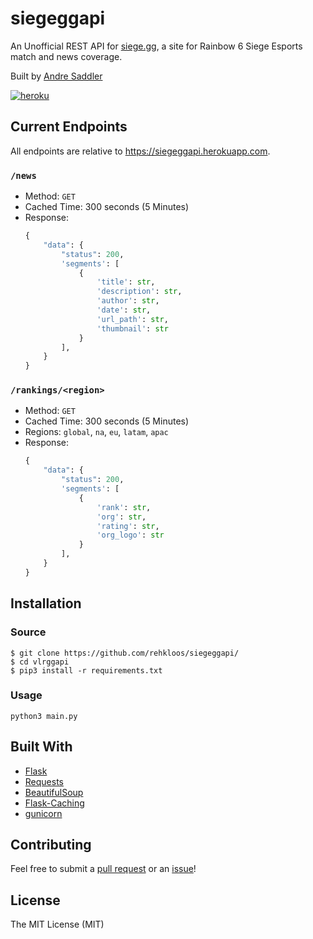 # siegeggapi

An Unofficial REST API for [siege.gg](https://www.siege.gg/), a site for Rainbow 6 Siege Esports match and news coverage.

Built by [Andre Saddler](https://github.com/rehkloos/)

[![heroku](https://www.herokucdn.com/deploy/button.png)](https://heroku.com/deploy)

## Current Endpoints

All endpoints are relative to https://siegeggapi.herokuapp.com.

### `/news`

- Method: `GET`
- Cached Time: 300 seconds (5 Minutes)
- Response:
  ```python
  {
      "data": {
          "status": 200,
          'segments': [
              {
                  'title': str,
                  'description': str,
                  'author': str,
                  'date': str,
                  'url_path': str,
                  'thumbnail': str
              }
          ],
      }
  }
  ```

### `/rankings/<region>`

- Method: `GET`
- Cached Time: 300 seconds (5 Minutes)
- Regions: `global`, `na`, `eu`, `latam`, `apac`
- Response:
  ```python
  {
      "data": {
          "status": 200,
          'segments': [
              {
                  'rank': str,
                  'org': str,
                  'rating': str,
                  'org_logo': str
              }
          ],
      }
  }
  ```

## Installation

### Source

```
$ git clone https://github.com/rehkloos/siegeggapi/
$ cd vlrggapi
$ pip3 install -r requirements.txt
```

### Usage

```
python3 main.py
```

## Built With

- [Flask](https://flask.palletsprojects.com/en/1.1.x/)
- [Requests](https://requests.readthedocs.io/en/master/)
- [BeautifulSoup](https://www.crummy.com/software/BeautifulSoup/)
- [Flask-Caching](https://github.com/sh4nks/flask-caching)
- [gunicorn](https://gunicorn.org/)

## Contributing

Feel free to submit a [pull request](https://github.com/rehkloos/siegeggapi/pull/new/master) or an [issue](https://github.com/rehkloos/siegeggapi/issues/new)!

## License

The MIT License (MIT)
